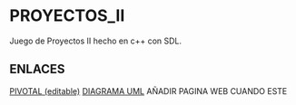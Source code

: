 # PROYECTOS_II
 Juego de Proyectos II hecho en c++ con SDL.

 ## ENLACES
 [PIVOTAL (editable)](https://www.pivotaltracker.com/n/projects/2489079)
 [DIAGRAMA UML](https://lucid.app/lucidchart/invitations/accept/355e2dc6-1896-49d8-9c1d-601517544eb8)
 AÑADIR PAGINA WEB CUANDO ESTE

